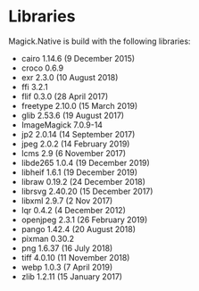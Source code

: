 # Libraries
Magick.Native is build with the following libraries:

- cairo 1.14.6 (9 December 2015)
- croco 0.6.9
- exr 2.3.0 (10 August 2018)
- ffi 3.2.1
- flif 0.3.0 (28 April 2017)
- freetype 2.10.0 (15 March 2019)
- glib 2.53.6 (19 August 2017)
- ImageMagick 7.0.9-14
- jp2 2.0.14 (14 September 2017)
- jpeg 2.0.2 (14 February 2019)
- lcms 2.9 (6 November 2017)
- libde265 1.0.4 (19 December 2019)
- libheif 1.6.1 (19 December 2019)
- libraw 0.19.2 (24 December 2018)
- librsvg 2.40.20 (15 December 2017)
- libxml 2.9.7 (2 Nov 2017)
- lqr 0.4.2 (4 December 2012)
- openjpeg 2.3.1 (26 February 2019)
- pango 1.42.4 (20 August 2018)
- pixman 0.30.2
- png 1.6.37 (16 July 2018)
- tiff 4.0.10 (11 November 2018)
- webp 1.0.3 (7 April 2019)
- zlib 1.2.11 (15 January 2017)
